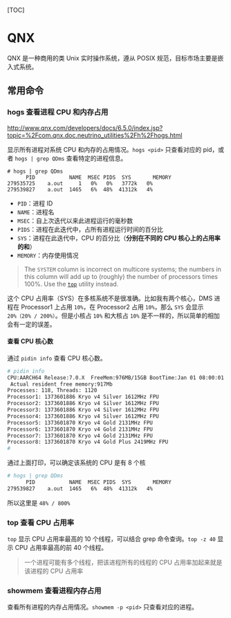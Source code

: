 [TOC]

# QNX

QNX 是一种商用的类 Unix 实时操作系统，遵从 POSⅨ 规范，目标市场主要是嵌入式系统。

## 常用命令

### hogs 查看进程 CPU 和内存占用

http://www.qnx.com/developers/docs/6.5.0/index.jsp?topic=%2Fcom.qnx.doc.neutrino_utilities%2Fh%2Fhogs.html

显示所有进程对系统 CPU 和内存的占用情况。`hogs <pid>` 只查看对应的 pid，或者 `hogs | grep QDms` 查看特定的进程信息。

```shell
# hogs | grep QDms
      PID           NAME  MSEC PIDS  SYS       MEMORY
279535725    a.out     1   0%   0%   3772k   0%
279539827    a.out  1465   6%  48%  41312k   4%
```

- `PID`：进程 ID
- `NAME`：进程名
- `MSEC`：自上次迭代以来此进程运行的毫秒数
- `PIDS`：进程在此迭代中，占所有进程运行时间的百分比
- `SYS`：进程在此迭代中，CPU 的百分比（**分别在不同的 CPU 核心上的占用率的和**）
- `MEMORY`：内存使用情况

>The `SYSTEM` column is incorrect on multicore systems; the numbers in this column will add up to (roughly) the number of processors times 100%. Use the [`top`](http://www.qnx.com/developers/docs/6.5.0/topic/com.qnx.doc.neutrino_utilities/t/top.html) utility instead.

这个 CPU 占用率（SYS）在多核系统不是很准确。比如我有两个核心，DMS 进程在 Processor1 上占用 `10%`，在 Processor2 占用 `10%`，那么 `SYS` 会显示 `20%（20% / 200%）`。但是小核占 `10%` 和大核占 `10%` 是不一样的，所以简单的相加会有一定的误差。

#### 查看 CPU 核心数

通过 `pidin info` 查看 CPU 核心数。

```bash
# pidin info 
CPU:AARCH64 Release:7.0.X  FreeMem:976MB/15GB BootTime:Jan 01 08:00:01 CST 1970
 Actual resident free memory:917Mb
Processes: 118, Threads: 1120
Processor1: 1373601886 Kryo v4 Silver 1612MHz FPU 
Processor2: 1373601886 Kryo v4 Silver 1612MHz FPU 
Processor3: 1373601886 Kryo v4 Silver 1612MHz FPU 
Processor4: 1373601886 Kryo v4 Silver 1612MHz FPU 
Processor5: 1373601870 Kryo v4 Gold 2131MHz FPU 
Processor6: 1373601870 Kryo v4 Gold 2131MHz FPU 
Processor7: 1373601870 Kryo v4 Gold 2131MHz FPU 
Processor8: 1373601870 Kryo v4 Gold Plus 2419MHz FPU 
# 
```

通过上面打印，可以确定该系统的 CPU 是有 8 个核

```bash
# hogs | grep QDms
      PID           NAME  MSEC PIDS  SYS       MEMORY
279539827    a.out  1465   6%  48%  41312k   4%
```

所以这里是 `48% / 800%`

### top 查看 CPU 占用率

`top` 显示 CPU 占用率最高的 10 个线程，可以结合 grep 命令查询。`top -z 40` 显示 CPU 占用率最高的前 40 个线程。

> 一个进程可能有多个线程，把该进程所有的线程的 CPU 占用率加起来就是该进程的 CPU 占用率

### showmem 查看进程内存占用

查看所有进程的内存占用情况。`showmem -p <pid>` 只查看对应的进程。

